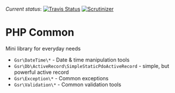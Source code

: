 *Current status*: 
[![Travis Status](https://travis-ci.org/gotterdemarung/php-common.svg)](https://travis-ci.org/gotterdemarung/php-common)
[![Scrutinizer](https://scrutinizer-ci.com/g/gotterdemarung/php-common/badges/quality-score.png?b=master)](https://scrutinizer-ci.com/g/gotterdemarung/php-common/)


# PHP Common

Mini library for everyday needs

* `Gsr\DateTime\*` - Date & time manipulation tools
* `Gsr\Db\ActiveRecord\SimpleStaticPdoActiveRecord` - simple, but powerful active record
* `Gsr\Exception\*` - Common exceptions
* `Gsr\Validation\*` - Common validation tools
